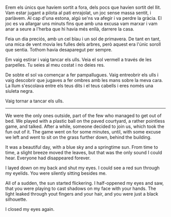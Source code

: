 Erem els únics que havíem sortit a fora, dels pocs que havíen sortit del llit. 
Vam estar jugant a pilota al pati enrajolat, un joc sense massa sentit, i parlàvem. Al cap d'una estona,
algú se'ns va afegir i va perdre la gràcia. El joc es va allargar uns minuts fins que amb una excusa
vam marxar i vam anar a seure a l'herba que hi havia més enllà, darrere la casa. 

Feia un dia preciós, amb un cel blau i un sol de primavera. De tant en tant, una mica de vent 
movia les fulles dels arbres, però aquest era l'únic soroll que sentia. Tothom havia
desaparegut per sempre. 

Em vaig estirar i vaig tancar els ulls. Veia el sol vermell a través de les parpelles. Tu seies 
al meu costat i no deies res. 

De sobte el sol va començar a fer pampallugues. Vaig entreobrir els ulls i vaig descobrir que jugaves
a fer ombres amb les mans sobre la meva cara. La llum s'escolava entre els teus dits i el teus cabells i 
eres només una siuleta negra. 

Vaig tornar a tancar els ulls. 

---

We were the only ones outside, part of the few who managed to get out of bed. 
We played with a plastic ball on the paved courtyard, a rather pointless game, and talked. After a while,
someone decided to join us, which took the fun out of it. The game went on for some minutes, until, with some excuse
we left and went to sit on the grass further down, behind the building.

It was a beautiful day, with a blue sky and a springtime sun. From time to time, a slight breeze moved the 
leaves, but that was the only sound I could hear. Everyone had disappeared forever.

I layed down on my back and shut my eyes. I could see a red sun through my eyelids. You were silently sitting besides me.

All of a sudden, the sun started flickering. I half-oppened my eyes and saw, that you were playing to cast shadows on my face
with your hands. The light leaked through yout fingers and your hair, and you were just a black silhouette. 

I closed my eyes again. 
